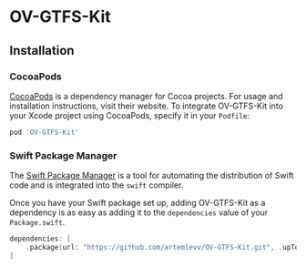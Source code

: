 # OV-GTFS-Kit

## Installation

### CocoaPods

[CocoaPods](https://cocoapods.org) is a dependency manager for Cocoa projects. For usage and installation instructions, visit their website. To integrate OV-GTFS-Kit into your Xcode project using CocoaPods, specify it in your `Podfile`:

```ruby
pod 'OV-GTFS-Kit'
```

### Swift Package Manager

The [Swift Package Manager](https://swift.org/package-manager/) is a tool for automating the distribution of Swift code and is integrated into the `swift` compiler.

Once you have your Swift package set up, adding OV-GTFS-Kit as a dependency is as easy as adding it to the `dependencies` value of your `Package.swift`.

```swift
dependencies: [
    .package(url: "https://github.com/artemlevv/OV-GTFS-Kit.git", .upToNextMajor(from: "0.0.2"))
]
```
